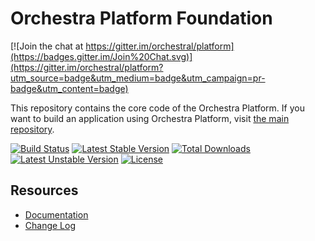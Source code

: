 Orchestra Platform Foundation
==============

[![Join the chat at https://gitter.im/orchestral/platform](https://badges.gitter.im/Join%20Chat.svg)](https://gitter.im/orchestral/platform?utm_source=badge&utm_medium=badge&utm_campaign=pr-badge&utm_content=badge)

This repository contains the core code of the Orchestra Platform. If you want to build an application using Orchestra Platform, visit [the main repository](https://github.com/orchestral/platform).

[![Build Status](https://travis-ci.org/orchestral/foundation.svg?branch=master)](https://travis-ci.org/orchestral/foundation)
[![Latest Stable Version](https://poser.pugx.org/orchestra/foundation/v/stable)](https://packagist.org/packages/orchestra/foundation)
[![Total Downloads](https://poser.pugx.org/orchestra/foundation/downloads)](https://packagist.org/packages/orchestra/foundation)
[![Latest Unstable Version](https://poser.pugx.org/orchestra/foundation/v/unstable)](https://packagist.org/packages/orchestra/foundation)
[![License](https://poser.pugx.org/orchestra/foundation/license)](https://packagist.org/packages/orchestra/foundation)

## Resources

* [Documentation](https://orchestraplatform.readme.io/)
* [Change Log](https://github.com/orchestral/foundation/releases)
